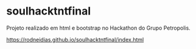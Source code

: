 # soulhacktntfinal

 Projeto realizado em html e bootstrap no Hackathon do Grupo Petropolis.
 
https://rodneidias.github.io/soulhacktntfinal/index.html
